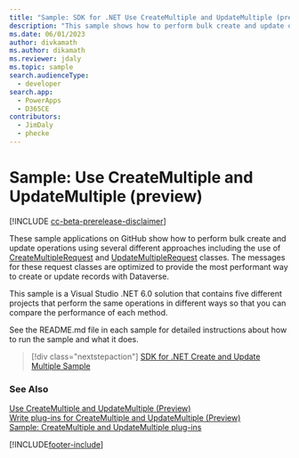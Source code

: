 ```yaml
---
title: "Sample: SDK for .NET Use CreateMultiple and UpdateMultiple (preview) (Microsoft Dataverse) | Microsoft Docs" # Intent and product brand in a unique string of 43-59 chars including spaces
description: "This sample shows how to perform bulk create and update operations using several different approaches including the use of CreateMultipleRequest and UpdateMultipleRequest classes. The messages for these request classes are optimized to provide the most performant way to create or update records with Dataverse." # 115-145 characters including spaces. This abstract displays in the search result.
ms.date: 06/01/2023
author: divkamath
ms.author: dikamath
ms.reviewer: jdaly
ms.topic: sample
search.audienceType:
  - developer
search.app:
  - PowerApps
  - D365CE
contributors:
  - JimDaly
  - phecke
---
```


# Sample: Use CreateMultiple and UpdateMultiple (preview)

[!INCLUDE [cc-beta-prerelease-disclaimer](../../../../includes/cc-beta-prerelease-disclaimer.md)]

These sample applications on GitHub show how to perform bulk create and update operations using several different approaches including the use of [CreateMultipleRequest](xref:Microsoft.Xrm.Sdk.Messages.CreateMultipleRequest) and [UpdateMultipleRequest](xref:Microsoft.Xrm.Sdk.Messages.UpdateMultipleRequest) classes. The messages for these request classes are optimized to provide the most performant way to create or update records with Dataverse.

This sample is a Visual Studio .NET 6.0 solution that contains five different projects that perform the same operations in different ways so that you can compare the performance of each method.

See the README.md file in each sample for detailed instructions about how to run the sample and what it does.

> [!div class="nextstepaction"]
> [SDK for .NET Create and Update Multiple Sample](https://github.com/microsoft/PowerApps-Samples/blob/master/dataverse/orgsvc/C%23-NETCore/xMultipleSamples/README.md)

### See Also

[Use CreateMultiple and UpdateMultiple (Preview)](../use-createmultiple-updatemultiple.md)<br />
[Write plug-ins for CreateMultiple and UpdateMultiple (Preview)](../../write-plugin-multiple-operation.md)<br />
[Sample: CreateMultiple and UpdateMultiple plug-ins](createmultiple-updatemultiple-plugin.md)

[!INCLUDE[footer-include](../../../../includes/footer-banner.md)]
